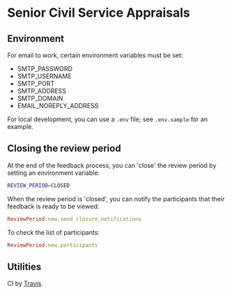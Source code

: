 # Senior Civil Service Appraisals

## Environment

For email to work, certain environment variables must be set:

* SMTP_PASSWORD
* SMTP_USERNAME
* SMTP_PORT
* SMTP_ADDRESS
* SMTP_DOMAIN
* EMAIL_NOREPLY_ADDRESS

For local development, you can use a `.env` file; see `.env.sample` for an
example.

## Closing the review period

At the end of the feedback process, you can 'close' the review period
by setting an environment variable:

```sh
REVIEW_PERIOD=CLOSED
```

When the review period is 'closed', you can notify the participants that
their feedback is ready to be viewed:

```ruby
ReviewPeriod.new.send_closure_notifications
```

To check the list of participants:

```ruby
ReviewPeriod.new.participants
```

## Utilities

CI by [Travis](https://travis-ci.org/ministryofjustice/scs_appraisals).
